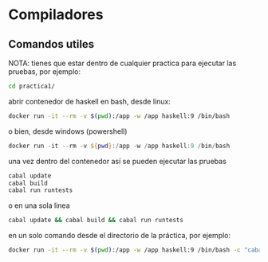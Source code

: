 # Compiladores

## Comandos utiles

NOTA: tienes que estar dentro de cualquier practica para ejecutar las pruebas, por ejemplo:

```bash
cd practica1/
```

abrir contenedor de haskell en bash, desde linux:
```bash
docker run -it --rm -v $(pwd):/app -w /app haskell:9 /bin/bash
```

o bien, desde windows (powershell)
```powershell
docker run -it --rm -v ${pwd}:/app -w /app haskell:9 /bin/bash
```

una vez dentro del contenedor así se pueden ejecutar las pruebas
```bash
cabal update
cabal build
cabal run runtests
```

o en una sola linea
```bash
cabal update && cabal build && cabal run runtests
```

en un solo comando desde el directorio de la práctica, por ejemplo:
```bash
docker run -it --rm -v $(pwd):/app -w /app haskell:9 /bin/bash -c "cabal update && cabal build && cabal run runtests"
```
